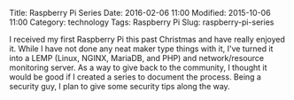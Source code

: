 Title: Raspberry Pi Series
Date: 2016-02-06 11:00
Modified: 2015-10-06 11:00
Category: technology
Tags: Raspberry Pi
Slug: raspberry-pi-series

I received my first Raspberry Pi this past Christmas and have really enjoyed it. While I have not done any neat maker type things with it, I've turned it into a LEMP (Linux, NGINX, MariaDB, and PHP) and network/resource monitoring server. As a way to give back to the community, I thought it would be good if I created a series to document the process. Being a security guy, I plan to give some security tips along the way.

